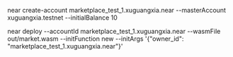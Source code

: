 near create-account marketplace_test_1.xuguangxia.near --masterAccount xuguangxia.testnet --initialBalance 10

near deploy --accountId marketplace_test_1.xuguangxia.near --wasmFile out/market.wasm --initFunction new --initArgs '{"owner_id": "marketplace_test_1.xuguangxia.near"}'